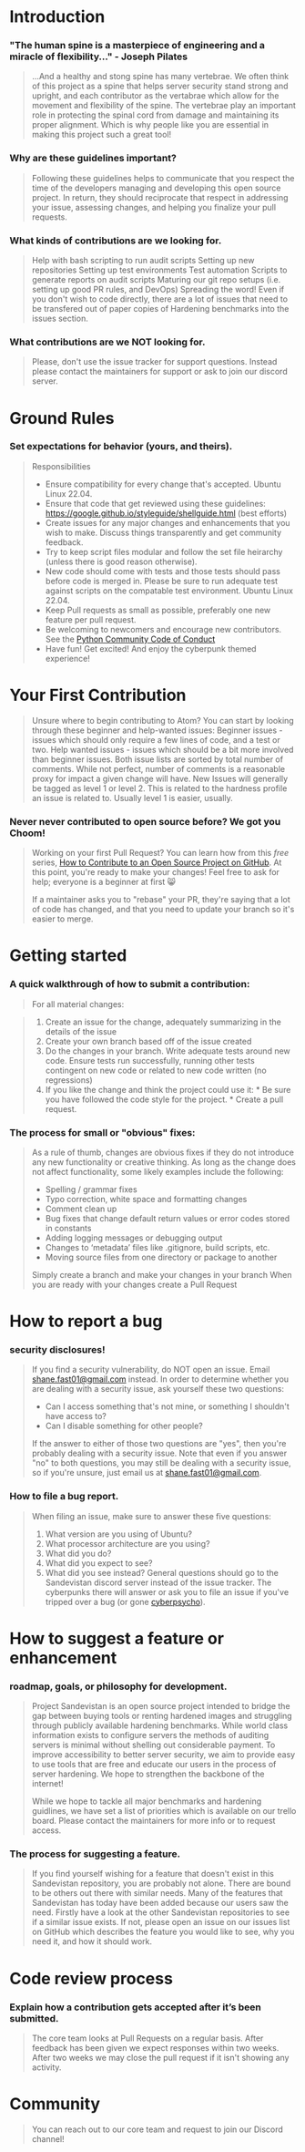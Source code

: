 # Introduction

### "The human spine is a masterpiece of engineering and a miracle of flexibility..." - Joseph Pilates

>...And a healthy and stong spine has many vertebrae. We often think of this project as a spine that helps server security stand strong and upright, and each contributor as the vertabrae which allow for the movement and flexibility of the spine. The vertebrae play an important role in protecting the spinal cord from damage and maintaining its proper alignment. Which is why people like you are essential in making this project such a great tool!

### Why are these guidelines important?

>Following these guidelines helps to communicate that you respect the time of the developers managing and developing this open source project. In return, they should reciprocate that respect in addressing your issue, assessing changes, and helping you finalize your pull requests.

### What kinds of contributions are we looking for.

> Help with bash scripting to run audit scripts
> Setting up new repositories
> Setting up test environments
> Test automation
> Scripts to generate reports on audit scripts
> Maturing our git repo setups (i.e. setting up good PR rules, and DevOps)
> Spreading the word!
> Even if you don't wish to code directly, there are a lot of issues that need to be transfered out of paper copies of Hardening benchmarks into the issues section.

### What contributions are we NOT looking for.
> Please, don't use the issue tracker for support questions. Instead please contact the maintainers for support or ask to join our discord server.

# Ground Rules
### Set expectations for behavior (yours, and theirs).
> Responsibilities
> * Ensure compatibility for every change that's accepted. Ubuntu Linux 22.04.
> * Ensure that code that get reviewed using these guidelines: https://google.github.io/styleguide/shellguide.html (best efforts) 
> * Create issues for any major changes and enhancements that you wish to make. Discuss things transparently and get community feedback.
> * Try to keep script files modular and follow the set file heirarchy (unless there is good reason otherwise).
> * New code should come with tests and those tests should pass before code is merged in. Please be sure to run adequate test against scripts on the compatable test environment. Ubuntu Linux 22.04.
> * Keep Pull requests as small as possible, preferably one new feature per pull request.
> * Be welcoming to newcomers and encourage new contributors. See the [Python Community Code of Conduct](https://www.python.org/psf/codeofconduct/)
> * Have fun! Get excited! And enjoy the cyberpunk themed experience!


# Your First Contribution
> Unsure where to begin contributing to Atom? You can start by looking through these beginner and help-wanted issues:
> Beginner issues - issues which should only require a few lines of code, and a test or two.
> Help wanted issues - issues which should be a bit more involved than beginner issues.
> Both issue lists are sorted by total number of comments. While not perfect, number of comments is a reasonable proxy for impact a given change will have.
> New Issues will generally be tagged as level 1 or level 2. This is related to the hardness profile an issue is related to. Usually level 1 is easier, usually.

### Never never contributed to open source before? We got you Choom!

> Working on your first Pull Request? You can learn how from this *free* series, [How to Contribute to an Open Source Project on GitHub](https://egghead.io/series/how-to-contribute-to-an-open-source-project-on-github).
>At this point, you're ready to make your changes! Feel free to ask for help; everyone is a beginner at first :smile_cat:
>
>If a maintainer asks you to "rebase" your PR, they're saying that a lot of code has changed, and that you need to update your branch so it's easier to merge.

# Getting started
### A quick walkthrough of how to submit a contribution:
>For all material changes:

>1. Create an issue for the change, adequately summarizing in the details of the issue
>2. Create your own branch based off of the issue created
>3. Do the changes in your branch. Write adequate tests around new code. 
>   Ensure tests run successfully, running other tests contingent on new code or related to new code written (no regressions)
>4. If you like the change and think the project could use it:
    * Be sure you have followed the code style for the project.
    * Create a pull request.


### The process for small or "obvious" fixes:
>As a rule of thumb, changes are obvious fixes if they do not introduce any new functionality or creative thinking. As long as the change does not affect functionality, some likely examples include the following:
>* Spelling / grammar fixes
>* Typo correction, white space and formatting changes
>* Comment clean up
>* Bug fixes that change default return values or error codes stored in constants
>* Adding logging messages or debugging output
>* Changes to ‘metadata’ files like .gitignore, build scripts, etc.
>* Moving source files from one directory or package to another
>
>Simply create a branch and make your changes in your branch
>When you are ready with your changes create a Pull Request


# How to report a bug
### security disclosures!
> If you find a security vulnerability, do NOT open an issue. Email shane.fast01@gmail.com instead.
> In order to determine whether you are dealing with a security issue, ask yourself these two questions:
> * Can I access something that's not mine, or something I shouldn't have access to?
> * Can I disable something for other people?
>
> If the answer to either of those two questions are "yes", then you're probably dealing with a security issue. Note that even if you answer "no" to both questions, you may still be dealing with a security issue, so if you're unsure, just email us at shane.fast01@gmail.com.


### How to file a bug report.
> When filing an issue, make sure to answer these five questions:
>
> 1. What version are you using of Ubuntu?
> 2. What processor architecture are you using?
> 3. What did you do?
> 4. What did you expect to see?
> 5. What did you see instead?
> General questions should go to the Sandevistan discord server instead of the issue tracker. The cyberpunks there will answer or ask you to file an issue if you've tripped over a bug (or gone [cyberpsycho](https://cyberpunk.fandom.com/wiki/Cyberpsychosis)).


# How to suggest a feature or enhancement
### roadmap, goals, or philosophy for development.
> Project Sandevistan is an open source project intended to bridge the gap between buying tools or renting hardened images and struggling through publicly available hardening benchmarks. While world class information exists to configure servers the methods of auditing servers is minimal without shelling out considerable payment. To improve accessibility to better server security, we aim to provide easy to use tools that are free and educate our users in the process of server hardening. We hope to strengthen the backbone of the internet!
>
> While we hope to tackle all major benchmarks and hardening guidlines, we have set a list of priorities which is available on our trello board. Please contact the maintainers for more info or to request access.

### The process for suggesting a feature.
> If you find yourself wishing for a feature that doesn't exist in this Sandevistan repository, you are probably not alone. There are bound to be others out there with similar needs. Many of the features that Sandevistan has today have been added because our users saw the need. Firstly have a look at the other Sandevistan repositories to see if a similar issue exists. If not, please open an issue on our issues list on GitHub which describes the feature you would like to see, why you need it, and how it should work.


# Code review process
### Explain how a contribution gets accepted after it’s been submitted.
> The core team looks at Pull Requests on a regular basis.
> After feedback has been given we expect responses within two weeks. After two weeks we may close the pull request if it isn't showing any activity.


# Community
> You can reach out to our core team and request to join our Discord channel!
